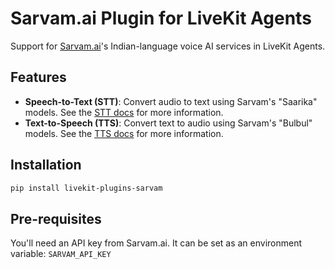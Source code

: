# Sarvam.ai Plugin for LiveKit Agents

Support for [Sarvam.ai](https://sarvam.ai)'s Indian-language voice AI services in LiveKit Agents.

## Features

- **Speech-to-Text (STT)**: Convert audio to text using Sarvam's "Saarika" models. See the [STT docs](https://docs.livekit.io/agents/integrations/stt/sarvam/) for more information.
- **Text-to-Speech (TTS)**: Convert text to audio using Sarvam's "Bulbul" models. See the [TTS docs](https://docs.livekit.io/agents/integrations/tts/sarvam/) for more information.

## Installation 

```bash
pip install livekit-plugins-sarvam
```

## Pre-requisites

You'll need an API key from Sarvam.ai. It can be set as an environment variable: `SARVAM_API_KEY` 